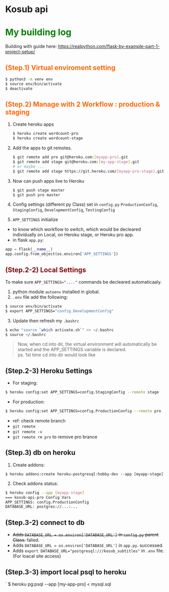# Kosub api




# <font color=#008000> My building log </font>
Building with guide here: https://realpython.com/flask-by-example-part-1-project-setup/

## <font color=#FF6600> (Step.1) Virtual enviroment setting </font>
```bash
$ python3 -m venv env
$ source env/bin/activate
$ deactivate
```

## <font color=#FF6600> (Step.2) Manage with 2 Workflow : production & staging </font>
1. Create heroku apps
    ```bash
    $ heroku create wordcount-pro
    $ heroku create wordcount-stage
    ```
2. Add the apps to git remotes.
    ```bash
    $ git remote add pro git@heroku.com:[myapp-pro].git
    $ git remote add stage git@heroku.com:[my-app-stage].git
    # or maybe ...
    $ git remote add stage https://git.heroku.com/[myapp-pro-stage].git
    ```
3. Now can push apps live to Heroku
    ```bash
    $ git push stage master
    $ git push pro master
    ```

4. Config settings (different py Class) set in `config.py`
  `ProductionConfig`, `StagingConfig`, `DevelopmentConfig`, `TestingConfig`

5. `APP_SETTINGS` initialize
 + to know which workflow to switch, which would be decleared individually on Local, on Heroku stage, or Heroku pro app.
 +  in flask `app.py`:
   ```python
   app = Flask(__name__)
   app.config.from_object(os.environ['APP_SETTINGS'])
   ```

## <font color=#800000> (Step.2-2) Local Settings </font>
To make sure `APP_SETTINGS="...."` commands be decleared automaticaaly.
1. python module `autoenv` installed in global.
2. `.env` file add the following:
```bash
$ source env/bin/activate
$ export APP_SETTINGS="config.DevelopmentConfig"
```
3. Update then refresh my `.bashrc`
```bash
$ echo "source `which activate.sh`" >> ~/.bashrc
$ source ~/.bashrc
```
> Now, when cd into dir, the virtual environment will automatically be started and the APP_SETTINGS variable is declared. <br />
> ps. 1st time cd into dir would look like

## (Step.2-3) Heroku Settings
- For staging:
```bash
$ heroku config:set APP_SETTINGS=config.StagingConfig --remote stage
```
- For production:
```bash
$ heroku config:set APP_SETTINGS=config.ProductionConfig --remote pro
```

- ref: check remote branch
 - `git remote`
 - `git remote -v`
 - `git remote rm pro` to remove pro brance

 ## (Step.3) db on heroku
 1. Create addons: 
 ```basg
 $ heroku addons:create heroku-postgresql:hobby-dev --app [myapp-stage]
 ```
 2. Check addons status: 
 ```bash
 $ heroku config --app [myapp-stage]
 === kosub-api-pro Config Vars
 APP_SETTINGS: config.ProductionConfig
 DATABASE_URL: postgres://...:...
 ```

 ## (Step.3-2) connect to db
 - <strike>Adds `DATABASE_URL = os.environ['DATABASE_URL']` in `config.py` parent Class.</strike> falied.
 - Adds `DATABASE_URL = os.environ['DATABASE_URL']`  in `app.py`. successed.
 - Adds `export DATABASE_URL="postgresql:///kosub_subtitles"` in `.env` file. (For loacal site access)

 ## (Step.3-3) import local psql to heroku
 ` $ heroku pg:psql --app [my-app-pro] < mysql.sql
